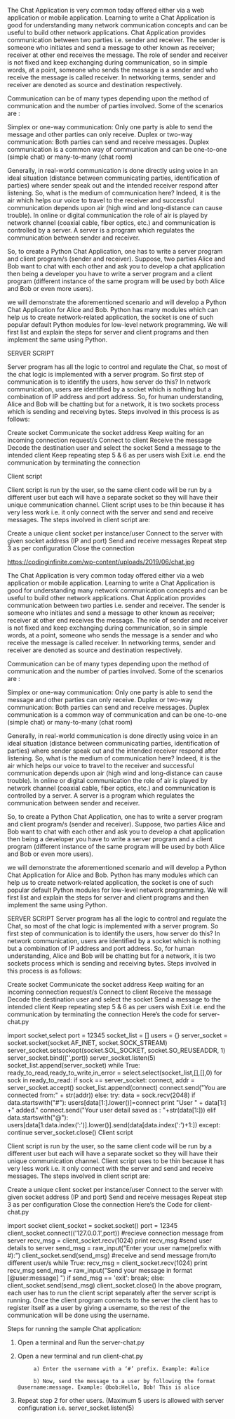 The Chat Application is very common today offered either via a web application or mobile application. Learning to write a Chat Application is good for understanding many network communication concepts and can be useful to build other network applications. Chat Application provides communication between two parties i.e. sender and receiver. The sender is someone who initiates and send a message to other known as receiver; receiver at other end receives the message. The role of sender and receiver is not fixed and keep exchanging during communication, so in simple words, at a point, someone who sends the message is a sender and who receive the message is called receiver. In networking terms, sender and receiver are denoted as source and destination respectively.

Communication can be of many types depending upon the method of communication and the number of parties involved. Some of the scenarios are :

Simplex or one-way communication: Only one party is able to send the message and other parties can only receive.
Duplex or two-way communication: Both parties can send and receive messages.
Duplex communication is a common way of communication and can be one-to-one (simple chat) or many-to-many (chat room)

Generally, in real-world communication is done directly using voice in an ideal situation (distance between communicating parties, identification of parties)  where sender speak out and the intended receiver respond after listening. So, what is the medium of communication here? Indeed, it is the air which helps our voice to travel to the receiver and successful communication depends upon air (high wind and long-distance can cause trouble). In online or digital communication the role of air is played by network channel (coaxial cable, fiber optics, etc.) and communication is controlled by a server. A server is a program which regulates the communication between sender and receiver.

So, to create a Python Chat Application, one has to write a server program and client program/s (sender and receiver). Suppose, two parties Alice and Bob want to chat with each other and ask you to develop a chat application then being a developer you have to write a server program and a client program (different instance of the same program will be used by both Alice and Bob or even more users).

we will demonstrate the aforementioned scenario and will develop a Python Chat Application for Alice and Bob. Python has many modules which can help us to create network-related application, the socket is one of such popular default Python modules for low-level network programming. We will first list and explain the steps for server and client programs and then implement the same using Python.


SERVER SCRIPT

Server program has all the logic to control and regulate the Chat, so most of the chat logic is implemented with a server program. So first step of communication is to identify the users, how server do this? In network communication, users are identified by a socket which is nothing but a combination of IP address and port address. So, for human understanding, Alice and Bob will be chatting but for a network, it is two sockets process which is sending and receiving bytes.  Steps involved in this process is as follows:

Create socket
Communicate the socket address
Keep waiting for an incoming connection request/s
Connect to client
Receive the message
Decode the destination user and select the socket
Send a message to the intended client
Keep repeating step 5 & 6 as per users wish
Exit i.e. end the communication by terminating the connection

Client script

Client script is run by the user, so the same client code will be run by a different user but each will have a separate socket so they will have their unique communication channel. Client script uses to be thin because it has very less work i.e. it only connect with the server and send and receive messages. The steps involved in client script are:

Create a unique client socket per instance/user
Connect to the server with given socket address (IP and port)
Send and receive messages
Repeat step 3 as per configuration
Close the connection

https://codinginfinite.com/wp-content/uploads/2019/06/chat.jpg



The Chat Application is very common today offered either via a web application or mobile application. Learning to write a Chat Application is good for understanding many network communication concepts and can be useful to build other network applications. Chat Application provides communication between two parties i.e. sender and receiver. The sender is someone who initiates and send a message to other known as receiver; receiver at other end receives the message. The role of sender and receiver is not fixed and keep exchanging during communication, so in simple words, at a point, someone who sends the message is a sender and who receive the message is called receiver. In networking terms, sender and receiver are denoted as source and destination respectively.

Communication can be of many types depending upon the method of communication and the number of parties involved. Some of the scenarios are :

Simplex or one-way communication: Only one party is able to send the message and other parties can only receive.
Duplex or two-way communication: Both parties can send and receive messages.
Duplex communication is a common way of communication and can be one-to-one (simple chat) or many-to-many (chat room)

Generally, in real-world communication is done directly using voice in an ideal situation (distance between communicating parties, identification of parties)  where sender speak out and the intended receiver respond after listening. So, what is the medium of communication here? Indeed, it is the air which helps our voice to travel to the receiver and successful communication depends upon air (high wind and long-distance can cause trouble). In online or digital communication the role of air is played by network channel (coaxial cable, fiber optics, etc.) and communication is controlled by a server. A server is a program which regulates the communication between sender and receiver.

So, to create a Python Chat Application, one has to write a server program and client program/s (sender and receiver). Suppose, two parties Alice and Bob want to chat with each other and ask you to develop a chat application then being a developer you have to write a server program and a client program (different instance of the same program will be used by both Alice and Bob or even more users).

we will demonstrate the aforementioned scenario and will develop a Python Chat Application for Alice and Bob. Python has many modules which can help us to create network-related application, the socket is one of such popular default Python modules for low-level network programming. We will first list and explain the steps for server and client programs and then implement the same using Python.

SERVER SCRIPT
Server program has all the logic to control and regulate the Chat, so most of the chat logic is implemented with a server program. So first step of communication is to identify the users, how server do this? In network communication, users are identified by a socket which is nothing but a combination of IP address and port address. So, for human understanding, Alice and Bob will be chatting but for a network, it is two sockets process which is sending and receiving bytes.  Steps involved in this process is as follows:

Create socket
Communicate the socket address
Keep waiting for an incoming connection request/s
Connect to client
Receive the message
Decode the destination user and select the socket
Send a message to the intended client
Keep repeating step 5 & 6 as per users wish
Exit i.e. end the communication by terminating the connection
Here’s the code for server-chat.py

import socket,select
port = 12345
socket_list = []
users = {}
server_socket = socket.socket(socket.AF_INET, socket.SOCK_STREAM)
server_socket.setsockopt(socket.SOL_SOCKET, socket.SO_REUSEADDR, 1)
server_socket.bind(('',port))
server_socket.listen(5)
socket_list.append(server_socket)
while True:
    ready_to_read,ready_to_write,in_error = select.select(socket_list,[],[],0)
    for sock in ready_to_read:
        if sock == server_socket:
            connect, addr = server_socket.accept()
            socket_list.append(connect)
            connect.send("You are connected from:" + str(addr))
        else:
            try:
                data = sock.recv(2048)
                if data.startswith("#"):
                    users[data[1:].lower()]=connect
                    print "User " + data[1:] +" added."
                    connect.send("Your user detail saved as : "+str(data[1:]))
                elif data.startswith("@"):
                    users[data[1:data.index(':')].lower()].send(data[data.index(':')+1:])
            except:
                continue
server_socket.close()
Client script

Client script is run by the user, so the same client code will be run by a different user but each will have a separate socket so they will have their unique communication channel. Client script uses to be thin because it has very less work i.e. it only connect with the server and send and receive messages. The steps involved in client script are:

Create a unique client socket per instance/user
Connect to the server with given socket address (IP and port)
Send and receive messages
Repeat step 3 as per configuration
Close the connection
Here’s the Code for client-chat.py

import socket
client_socket = socket.socket()
port = 12345
client_socket.connect(('127.0.0.1',port))
#recieve connection message from server
recv_msg = client_socket.recv(1024)
print recv_msg
#send user details to server
send_msg = raw_input("Enter your user name(prefix with #):")
client_socket.send(send_msg)
#receive and send message from/to different user/s
while True:
    recv_msg = client_socket.recv(1024)
    print recv_msg
    send_msg = raw_input("Send your message in format [@user:message] ")
    if send_msg == 'exit':
        break;
    else:
        client_socket.send(send_msg)
client_socket.close()
In the above program, each user has to run the client script separately after the server script is running. Once the client program connects to the server the client has to register itself as a user by giving a username, so the rest of the communication will be done using the username.


Steps for running the sample Chat application:

1. Open a terminal and Run the server-chat.py

2. Open a new terminal and run client-chat.py

            a) Enter the username with a ‘#’ prefix. Example: #alice

            b) Now, send the message to a user by following the format @username:message. Example: @bob:Hello, Bob! This is alice

3. Repeat step 2 for other users. (Maximum 5 users is allowed with server configuration i.e. server_socket.listen(5)

